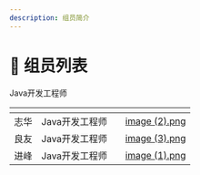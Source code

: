 ```yaml
---
description: 组员简介
---
```


# 👬 组员列表

Java开发工程师

<table data-view="cards"><thead><tr><th align="center"></th><th align="center"></th><th></th><th data-hidden data-card-cover data-type="files"></th></tr></thead><tbody><tr><td align="center">志华</td><td align="center">Java开发工程师</td><td></td><td><a href="../.gitbook/assets/image (2).png">image (2).png</a></td></tr><tr><td align="center">良友</td><td align="center">Java开发工程师</td><td></td><td><a href="../.gitbook/assets/image (3).png">image (3).png</a></td></tr><tr><td align="center">进峰</td><td align="center">Java开发工程师</td><td></td><td><a href="../.gitbook/assets/image (1).png">image (1).png</a></td></tr></tbody></table>
